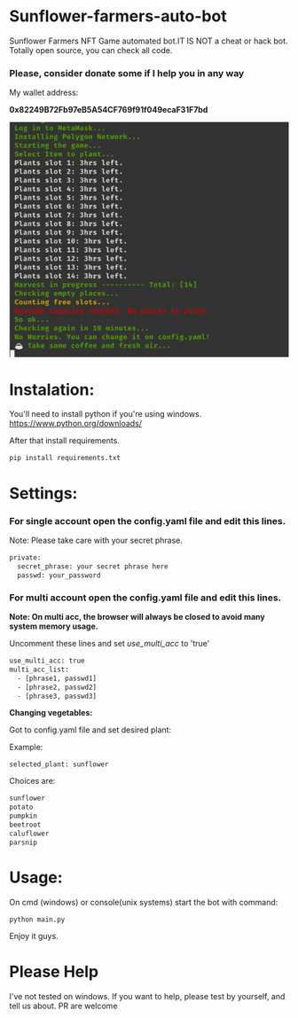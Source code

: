 # Sunflower-farmers-auto-bot
Sunflower Farmers NFT Game automated bot.IT IS NOT a cheat or hack bot.
Totally open source, you can check all code.

### Please, consider donate some if I help you in any way
My wallet address:

**0x82249B72Fb97eB5A54CF769f91f049ecaF31F7bd**

![Sunflower-automated-bot](example.png)




# Instalation:

You'll need to install python if you're using windows.
https://www.python.org/downloads/

After that install requirements.
```
pip install requirements.txt
```


# Settings:

### For single account open the config.yaml file and edit this lines.

Note: Please take care with your secret phrase.
```
private:
  secret_phrase: your secret phrase here
  passwd: your_password
```

### For multi account open the config.yaml file and edit this lines.
**Note: On multi acc, the browser will always be closed to avoid many system memory usage.** 

Uncomment these lines and set *use_multi_acc* to 'true'
```
use_multi_acc: true
multi_acc_list:
  - [phrase1, passwd1]
  - [phrase2, passwd2]  
  - [phrase3, passwd3]
```

**Changing vegetables:**

Got to config.yaml file and set desired plant:

Example:
```
selected_plant: sunflower
```
Choices are:

```
sunflower
potato
pumpkin
beetroot
caluflower
parsnip
```

# Usage:

On cmd (windows) or console(unix systems) start the bot with command:

```
python main.py
```

Enjoy it guys.

# Please Help
I've not tested on windows. If you want to help, please test by yourself, and tell us about.
PR are welcome
